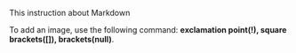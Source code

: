 This instruction about Markdown

To add an image, use the following command: **exclamation point(!), square brackets([]), brackets(null)**.
